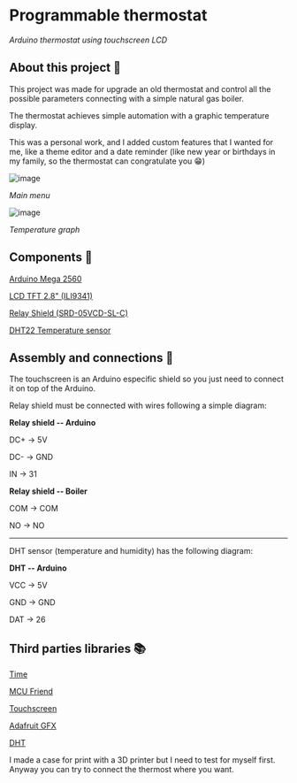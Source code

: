 # Programmable thermostat
_Arduino thermostat using touchscreen LCD_



## **About this project** 📜

This project was made for upgrade an old thermostat and control all the possible parameters connecting with a simple natural gas boiler.

The thermostat achieves simple automation with a graphic temperature display.

This was a personal work, and I added custom features that I wanted for me, like a theme editor and a date reminder (like new year or birthdays in my family, so the thermostat can congratulate you 😁)

![image](https://user-images.githubusercontent.com/80455606/112032714-f8004d00-8b3c-11eb-8570-a077faad3405.png)

_Main menu_

![image](https://user-images.githubusercontent.com/80455606/112225852-b56a6d80-8c2d-11eb-83db-2f356a3f5b4b.png)

_Temperature graph_



## **Components** 🛒
[Arduino Mega 2560](https://store.arduino.cc/arduino-mega-2560-rev3)

[LCD TFT 2.8" (ILI9341)](https://es.banggood.com/2_8-Inch-TFT-LCD-Shield-Touch-Display-Screen-Module-Geekcreit-for-Arduino-products-that-work-with-official-Arduino-boards-p-989697.html?akmClientCountry=ES&rmmds=myorder&cur_warehouse=CN)

[Relay Shield (SRD-05VCD-SL-C)](https://es.banggood.com/5V-1-Channel-Level-Trigger-Optocoupler-Relay-Module-p-915614.html?akmClientCountry=ES&rmmds=myorder&cur_warehouse=CN)

[DHT22 Temperature sensor](https://www.sparkfun.com/products/10167)


## **Assembly and connections** 🔌
The touchscreen is an Arduino especific shield so you just need to connect it on top of the Arduino.

Relay shield must be connected with wires following a simple diagram:


**Relay shield    --    Arduino**

DC+           ->    5V

DC-           ->    GND

IN            ->    31


**Relay shield    --    Boiler**

COM           ->    COM

NO            ->    NO

----------------------------------------------------------------

DHT sensor (temperature and humidity) has the following diagram:

**DHT   --    Arduino**

VCC   ->    5V

GND   ->    GND

DAT   ->    26


## **Third parties libraries** 📚

[Time](https://github.com/PaulStoffregen/Time)

[MCU Friend](https://github.com/prenticedavid/MCUFRIEND_kbv)

[Touchscreen](https://github.com/adafruit/Adafruit_TouchScreen)

[Adafruit GFX](https://github.com/adafruit/Adafruit-GFX-Library)

[DHT](https://github.com/adafruit/DHT-sensor-library)


I made a case for print with a 3D printer but I need to test for myself first. Anyway you can try to connect the thermost where you want.
